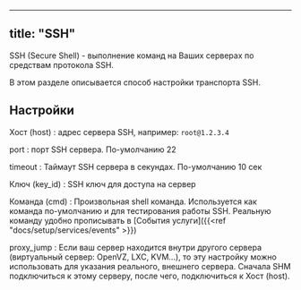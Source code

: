 
---
title: "SSH"
---

SSH (Secure Shell) - выполнение команд на Ваших серверах по средствам протокола SSH.

В этом разделе описывается способ настройки транспорта SSH.

## Настройки

Хост (host)
: адрес сервера SSH, например: `root@1.2.3.4`

port
: порт SSH сервера. По-умолчанию 22

timeout
: Таймаут SSH сервера в секундах. По-умолчанию 10 сек

Ключ (key_id)
: SSH ключ для доступа на сервер

Команда (cmd)
: Произвольная shell команда. Используется как команда по-умолчанию и для тестирования работы SSH.
Реальную команду удобно прописывать в [События услуги]({{<ref "docs/setup/services/events" >}})

proxy_jump
: Если ваш сервер находится внутри другого сервера (виртуальный сервер: OpenVZ, LXC, KVM...), то эту настройку можно использовать для указания реального,
внешнего сервера. Сначала SHM подключиться к этому серверу, после чего, подключиться к Хост (host).



